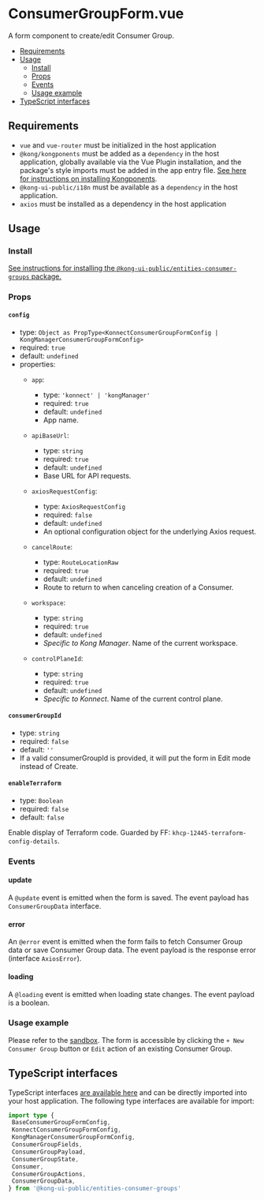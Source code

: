 # ConsumerGroupForm.vue

A form component to create/edit Consumer Group.

- [Requirements](#requirements)
- [Usage](#usage)
  - [Install](#install)
  - [Props](#props)
  - [Events](#events)
  - [Usage example](#usage-example)
- [TypeScript interfaces](#typescript-interfaces)

## Requirements

- `vue` and `vue-router` must be initialized in the host application
- `@kong/kongponents` must be added as a `dependency` in the host application, globally available via the Vue Plugin installation, and the package's style imports must be added in the app entry file. [See here for instructions on installing Kongponents](https://kongponents.konghq.com/#globally-install-all-kongponents).
- `@kong-ui-public/i18n` must be available as a `dependency` in the host application.
- `axios` must be installed as a dependency in the host application

## Usage

### Install

[See instructions for installing the `@kong-ui-public/entities-consumer-groups` package.](../README.md#install)

### Props

#### `config`

- type: `Object as PropType<KonnectConsumerGroupFormConfig | KongManagerConsumerGroupFormConfig>`
- required: `true`
- default: `undefined`
- properties:
  - `app`:
    - type: `'konnect' | 'kongManager'`
    - required: `true`
    - default: `undefined`
    - App name.
  - `apiBaseUrl`:
    - type: `string`
    - required: `true`
    - default: `undefined`
    - Base URL for API requests.
  - `axiosRequestConfig`:
    - type: `AxiosRequestConfig`
    - required: `false`
    - default: `undefined`
    - An optional configuration object for the underlying Axios request.
  - `cancelRoute`:
    - type: `RouteLocationRaw`
    - required: `true`
    - default: `undefined`
    - Route to return to when canceling creation of a Consumer.

  - `workspace`:
    - type: `string`
    - required: `true`
    - default: `undefined`
    - *Specific to Kong Manager*. Name of the current workspace.

  - `controlPlaneId`:
    - type: `string`
    - required: `true`
    - default: `undefined`
    - *Specific to Konnect*. Name of the current control plane.

#### `consumerGroupId`

- type: `string`
- required: `false`
- default: `''`
- If a valid consumerGroupId is provided, it will put the form in Edit mode instead of Create.

#### `enableTerraform`

- type: `Boolean`
- required: `false`
- default: `false`

Enable display of Terraform code. Guarded by FF: `khcp-12445-terraform-config-details`.

### Events

#### update

A `@update` event is emitted when the form is saved. The event payload has `ConsumerGroupData` interface.

#### error

An `@error` event is emitted when the form fails to fetch Consumer Group data or save Consumer Group data. The event payload is the response error (interface `AxiosError`).

#### loading

A `@loading` event is emitted when loading state changes. The event payload is a boolean.

### Usage example

Please refer to the [sandbox](../sandbox/pages/ConsumerGroupFormPage.vue). The form is accessible by clicking the `+ New Consumer Group` button or `Edit` action of an existing Consumer Group.

## TypeScript interfaces

TypeScript interfaces [are available here](https://github.com/Kong/public-ui-components/blob/main/packages/entities/entities-consumer-groups/src/types/consumer-group-form.ts) and can be directly imported into your host application. The following type interfaces are available for import:

```ts
import type {
 BaseConsumerGroupFormConfig,
 KonnectConsumerGroupFormConfig,
 KongManagerConsumerGroupFormConfig,
 ConsumerGroupFields,
 ConsumerGroupPayload,
 ConsumerGroupState,
 Consumer,
 ConsumerGroupActions,
 ConsumerGroupData,
} from '@kong-ui-public/entities-consumer-groups'
```
